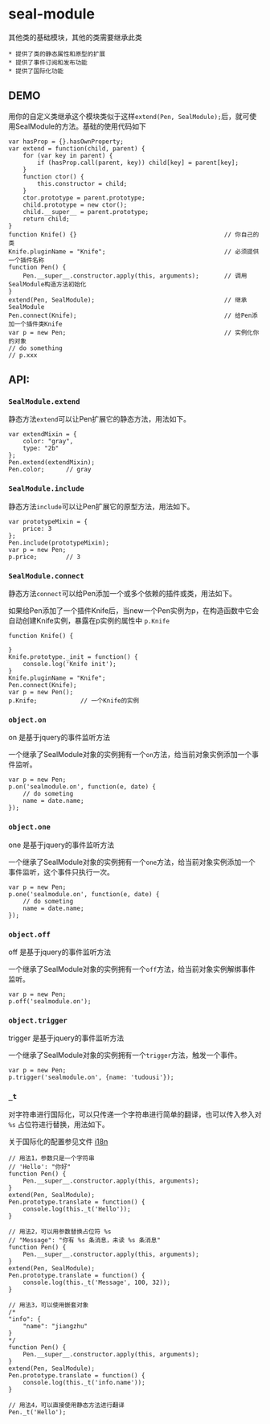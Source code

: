 # seal-module
其他类的基础模块，其他的类需要继承此类

    * 提供了类的静态属性和原型的扩展
    * 提供了事件订阅和发布功能
    * 提供了国际化功能

## DEMO

用你的自定义类继承这个模块类似于这样```extend(Pen, SealModule);```后，就可使用SealModule的方法。基础的使用代码如下

```
var hasProp = {}.hasOwnProperty;
var extend = function(child, parent) {
    for (var key in parent) {
        if (hasProp.call(parent, key)) child[key] = parent[key];
    }
    function ctor() {
        this.constructor = child;
    }
    ctor.prototype = parent.prototype;
    child.prototype = new ctor();
    child.__super__ = parent.prototype;
    return child;
}
function Knife() {}                                         // 你自己的类
Knife.pluginName = "Knife";                                 // 必须提供一个插件名称
function Pen() {
    Pen.__super__.constructor.apply(this, arguments);       // 调用SealModule构造方法初始化
}
extend(Pen, SealModule);                                    // 继承SealModule
Pen.connect(Knife);                                         // 给Pen添加一个插件类Knife
var p = new Pen;                                            // 实例化你的对象
// do something
// p.xxx
```

## API:

### `SealModule.extend`

静态方法`extend`可以让Pen扩展它的静态方法，用法如下。

```
var extendMixin = {
    color: "gray",
    type: "2b"
};
Pen.extend(extendMixin);
Pen.color;      // gray
```

### `SealModule.include`

静态方法`include`可以让Pen扩展它的原型方法，用法如下。

```
var prototypeMixin = {
    price: 3
};
Pen.include(prototypeMixin);
var p = new Pen;
p.price;        // 3
```

### `SealModule.connect`

静态方法`connect`可以给Pen添加一个或多个依赖的插件或类，用法如下。

如果给Pen添加了一个插件Knife后，当new一个Pen实例为p，在构造函数中它会自动创建Knife实例，暴露在p实例的属性中 `p.Knife`

```
function Knife() {

}
Knife.prototype._init = function() {
    console.log('Knife init');
}
Knife.pluginName = "Knife";
Pen.connect(Knife);
var p = new Pen();
p.Knife;            // 一个Knife的实例
```

### `object.on`

on 是基于jquery的事件监听方法

一个继承了SealModule对象的实例拥有一个`on`方法，给当前对象实例添加一个事件监听。

```
var p = new Pen;
p.on('sealmodule.on', function(e, date) {
    // do someting
    name = date.name;
});
```

### `object.one`

one 是基于jquery的事件监听方法

一个继承了SealModule对象的实例拥有一个`one`方法，给当前对象实例添加一个事件监听，这个事件只执行一次。

```
var p = new Pen;
p.one('sealmodule.on', function(e, date) {
    // do someting
    name = date.name;
});
```

### `object.off`

off 是基于jquery的事件监听方法

一个继承了SealModule对象的实例拥有一个`off`方法，给当前对象实例解绑事件监听。

```
var p = new Pen;
p.off('sealmodule.on');
```

### `object.trigger`

trigger 是基于jquery的事件监听方法

一个继承了SealModule对象的实例拥有一个`trigger`方法，触发一个事件。

```
var p = new Pen;
p.trigger('sealmodule.on', {name: 'tudousi'});
```

### `_t`

对字符串进行国际化，可以只传递一个字符串进行简单的翻译，也可以传入参入对 `%s` 占位符进行替换，用法如下。

关于国际化的配置参见文件 [i18n](https://github.com/tudousi/seal-module/blob/master/test/js/i18n.js)

```
// 用法1，参数只是一个字符串
// 'Hello': "你好"
function Pen() {
    Pen.__super__.constructor.apply(this, arguments);
}
extend(Pen, SealModule);
Pen.prototype.translate = function() {
    console.log(this._t('Hello'));
}

// 用法2，可以用参数替换占位符 %s
// "Message": "你有 %s 条消息，未读 %s 条消息"
function Pen() {
    Pen.__super__.constructor.apply(this, arguments);
}
extend(Pen, SealModule);
Pen.prototype.translate = function() {
    console.log(this._t('Message', 100, 32));
}

// 用法3，可以使用嵌套对象
/*
"info": {
    "name": "jiangzhu"
}
*/
function Pen() {
    Pen.__super__.constructor.apply(this, arguments);
}
extend(Pen, SealModule);
Pen.prototype.translate = function() {
    console.log(this._t('info.name'));
}

// 用法4，可以直接使用静态方法进行翻译
Pen._t('Hello');
```
